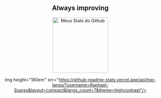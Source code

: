 <h2 align="center"> Always improving </h2>

<div align="center">
 
   <img align="center" src="https://github-readme-stats.vercel.app/api?username=Raphael-Soares&show_icons=true&theme=highcontrast-purple&line_height=27" alt="Meus Stats do Github" style="max-width:100%;" height="180em">
  
img height="180em" src="https://github-readme-stats.vercel.app/api/top-langs/?username=Raphael-Soares&layout=compact&langs_count=7&theme=highcontrast"/>
 
  
 
 </a>
</div>

